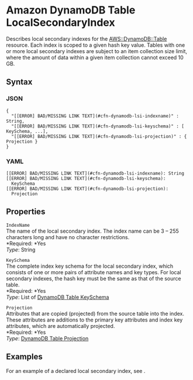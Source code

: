 # Amazon DynamoDB Table LocalSecondaryIndex<a name="aws-properties-dynamodb-lsi"></a>

Describes local secondary indexes for the [AWS::DynamoDB::Table](aws-resource-dynamodb-table.md) resource\. Each index is scoped to a given hash key value\. Tables with one or more local secondary indexes are subject to an item collection size limit, where the amount of data within a given item collection cannot exceed 10 GB\.

## Syntax<a name="w3ab2c21c14d532b5"></a>

### JSON<a name="aws-properties-dynamodb-lsi-syntax.json"></a>

```
{
  "[[ERROR] BAD/MISSING LINK TEXT](#cfn-dynamodb-lsi-indexname)" : String,
  "[[ERROR] BAD/MISSING LINK TEXT](#cfn-dynamodb-lsi-keyschema)" : [ KeySchema, ...],                           
  "[[ERROR] BAD/MISSING LINK TEXT](#cfn-dynamodb-lsi-projection)" : { Projection }
}
```

### YAML<a name="aws-properties-dynamodb-lsi-syntax.yaml"></a>

```
[[ERROR] BAD/MISSING LINK TEXT](#cfn-dynamodb-lsi-indexname): String
[[ERROR] BAD/MISSING LINK TEXT](#cfn-dynamodb-lsi-keyschema):
  KeySchema                           
[[ERROR] BAD/MISSING LINK TEXT](#cfn-dynamodb-lsi-projection):
  Projection
```

## Properties<a name="w3ab2c21c14d532b7"></a>

`IndexName`  
The name of the local secondary index\. The index name can be 3 – 255 characters long and have no character restrictions\.  
*Required: *Yes  
*Type*: String

`KeySchema`  
The complete index key schema for the local secondary index, which consists of one or more pairs of attribute names and key types\. For local secondary indexes, the hash key must be the same as that of the source table\.  
*Required: *Yes  
*Type*: List of [DynamoDB Table KeySchema](aws-properties-dynamodb-keyschema.md)

`Projection`  
Attributes that are copied \(projected\) from the source table into the index\. These attributes are additions to the primary key attributes and index key attributes, which are automatically projected\.  
*Required: *Yes  
*Type*: [DynamoDB Table Projection](aws-properties-dynamodb-projectionobject.md)

## Examples<a name="w3ab2c21c14d532b9"></a>

For an example of a declared local secondary index, see \.